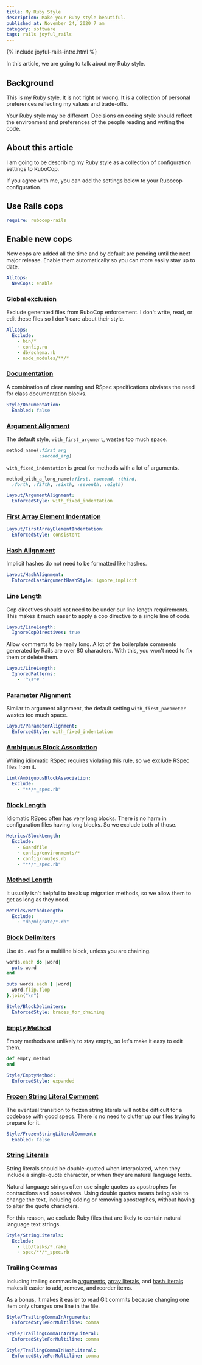 ```yaml
---
title: My Ruby Style
description: Make your Ruby style beautiful.
published_at: November 24, 2020 7 am
category: software
tags: rails joyful_rails
---
```


{% include joyful-rails-intro.html %}

In this article, we are going to talk about my Ruby style.

## Background

This is my Ruby style. It is not right or wrong. It is a collection of
personal preferences reflecting my values and trade-offs.

Your Ruby style may be different. Decisions on coding style should reflect the
environment and preferences of the people reading and writing the code.

## About this article

I am going to be describing my Ruby style as a collection of configuration
settings to RuboCop.

If you agree with me, you can add the settings below to your Rubocop configuration.

## Use Rails cops

```yaml
require: rubocop-rails
```

## Enable new cops

New cops are added all the time and by default are pending until the next major
release. Enable them automatically so you can more easily stay up to date.

```yaml
AllCops:
  NewCops: enable
```
### Global exclusion

Exclude generated files from RuboCop enforcement. I don't write, read, or edit
these files so I don't care about their style.

```yaml
AllCops:
  Exclude:
    - bin/*
    - config.ru
    - db/schema.rb
    - node_modules/**/*
```

### [Documentation](https://docs.rubocop.org/rubocop/0.87/cops_style.html#styledocumentation)

A combination of clear naming and RSpec specifications obviates the need for
class documentation blocks.

```yaml
Style/Documentation:
  Enabled: false
```

### [Argument Alignment](https://docs.rubocop.org/en/0.87/cops_layout/#layoutargumentalignment)

The default style, `with_first_argument`, wastes too much space.

```ruby
method_name(:first_arg
            :second_arg)
```

`with_fixed_indentation` is great for methods with a lot of arguments.

```ruby
method_with_a_long_name(:first, :second, :third,
  :forth, :fifth, :sixth, :seventh, :eigth)
```

```yaml
Layout/ArgumentAlignment:
  EnforcedStyle: with_fixed_indentation
```

### [First Array Element Indentation](https://docs.rubocop.org/en/0.87/cops_layout/#layoutfirstarrayelementindentation)

<!-- Why -->

```yaml
Layout/FirstArrayElementIndentation:
  EnforcedStyle: consistent
```

### [Hash Alignment](https://docs.rubocop.org/en/0.87/cops_layout/#layouthashalignment)

Implicit hashes do not need to be formatted like hashes.

```yaml
Layout/HashAlignment:
  EnforcedLastArgumentHashStyle: ignore_implicit
```

### [Line Length](https://docs.rubocop.org/en/0.87/cops_layout/#layoutlinelength)

Cop directives should not need to be under our line length requirements.
This makes it much easer to apply a cop directive to a single line of code.

```yaml
Layout/LineLength:
  IgnoreCopDirectives: true
```

Allow comments to be really long. A lot of the boilerplate comments generated by
Rails are over 80 characters. With this, you won't need to fix them or delete
them.

```yaml
Layout/LineLength:
  IgnoredPatterns:
    - '^\s*# '
```

### [Parameter Alignment](https://docs.rubocop.org/en/0.87/cops_layout/#layoutparameteralignment)

Similar to argument alignment, the default setting `with_first_parameter` wastes
too much space.

```yaml
Layout/ParameterAlignment:
  EnforcedStyle: with_fixed_indentation
```

### [Ambiguous Block Association](https://docs.rubocop.org/en/0.87/cops_lint/#lintambiguousblockassociation)

Writing idiomatic RSpec requires violating this rule, so we exclude RSpec files
from it.

```yaml
Lint/AmbiguousBlockAssociation:
  Exclude:
    - "**/*_spec.rb"
```

### [Block Length](https://docs.rubocop.org/en/0.87/cops_metrics/#metricsblocklength)

Idiomatic RSpec often has very long blocks. There is no harm in configuration
files having long blocks. So we exclude both of those.

```yaml
Metrics/BlockLength:
  Exclude:
    - Guardfile
    - config/environments/*
    - config/routes.rb
    - "**/*_spec.rb"
```

### [Method Length](https://docs.rubocop.org/en/0.87/cops_metrics/#metricsmethodlength)

It usually isn't helpful to break up migration methods, so we allow them to get
as long as they need.

```yaml
Metrics/MethodLength:
  Exclude:
    - "db/migrate/*.rb"

```

### [Block Delimiters](https://docs.rubocop.org/en/0.87/cops_style/#styleblockdelimiters)

Use `do`...`end` for a multiline block, unless you are chaining.

```ruby
words.each do |word|
  puts word
end

puts words.each { |word|
  word.flip.flop
}.join("\n")
```

```yaml
Style/BlockDelimiters:
  EnforcedStyle: braces_for_chaining
```

### [Empty Method](https://docs.rubocop.org/en/0.87/cops_style/#styleemptymethod)

Empty methods are unlikely to stay empty, so let's make it easy to edit them.

```ruby
def empty_method
end
```

```yaml
Style/EmptyMethod:
  EnforcedStyle: expanded
```

### [Frozen String Literal Comment](https://docs.rubocop.org/en/0.87/cops_style/#stylefrozenstringliteralcomment)

The eventual transition to frozen string literals will not be difficult for a
codebase with good specs. There is no need to clutter up our files trying to
prepare for it.

```yaml
Style/FrozenStringLiteralComment:
  Enabled: false
```

### [String Literals](https://docs.rubocop.org/en/0.87/cops_style/#stylestringliterals)

String literals should be double-quoted when interpolated, when they include a
single-quote character, or when they are natural language texts.

Natural language strings often use single quotes as apostrophes for contractions
and possessives. Using double quotes means being able to change the text,
including adding or removing apostrophes, without having to alter the quote
characters.

For this reason, we exclude Ruby files that are likely to contain natural
language text strings.

```yaml
Style/StringLiterals:
  Exclude:
    - lib/tasks/*.rake
    - spec/**/*_spec.rb
```

### Trailing Commas

Including trailing commas in
[arguments](https://docs.rubocop.org/en/0.87/cops_style/#styletrailingcommainarguments),
[array
literals](https://docs.rubocop.org/en/0.87/cops_style/#styletrailingcommainarrayliteral),
and [hash
literals](https://docs.rubocop.org/en/0.87/cops_style/#styletrailingcommainhashliteral)
makes it easier to add, remove, and reorder items.

As a bonus, it makes it easier to read Git commits because changing one item
only changes one line in the file.

```yaml
Style/TrailingCommaInArguments:
  EnforcedStyleForMultiline: comma

Style/TrailingCommaInArrayLiteral:
  EnforcedStyleForMultiline: comma

Style/TrailingCommaInHashLiteral:
  EnforcedStyleForMultiline: comma
```

